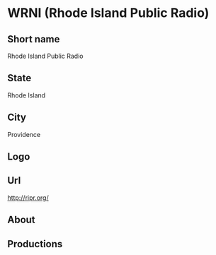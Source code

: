 # WRNI (Rhode Island Public Radio)

## Short name

Rhode Island Public Radio

## State

Rhode Island

## City

Providence

## Logo



## Url

http://ripr.org/

## About



## Productions


